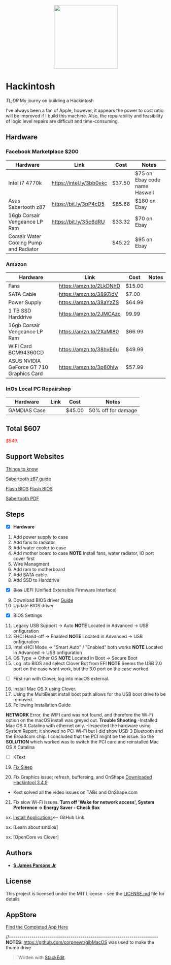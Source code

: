 

<p align="center">
<img src="/hackintosh.png.png" width="200">
</p>

# Hackintosh

*TL;DR* My journy on building a Hackintosh

I've always been a fan of Apple, however, it appears the power to cost ratio will be improved if I build this machine.  Also, the repairability and feasibility of logic level repairs are difficult and time-consuming. 

## Hardware

### Facebook Marketplace $200
|Hardware|Link  |Cost| Notes|
|--|--|--|--|
|Intel i7 4770k  | https://intel.ly/3bb0ekc  | $37.50|$75 on Ebay code name Haswell |
|Asus Sabertooth z87  | https://bit.ly/3pP4cD5 |$85.68 |$180 on Ebay|
| 16gb Corsair Vengeance LP Ram | https://bit.ly/35c6dRU | $33.32|$70 on Ebay |
| Corsair Water Cooling Pump and Radiator| |$45.22|$95 on Ebay| 
### Amazon
|Hardware|Link  |Cost| Notes|
|--|--|--|--|
|Fans |https://amzn.to/2LkDNhD |$15.00| |
|SATA Cable|https://amzn.to/389ZidV  |$7.00 | |
| Power Supply|https://amzn.to/38aYzZS|$64.99|  |
|1 TB SSD Harddrive|https://amzn.to/2JMCAzc|99.99||
|16gb Corsair Vengeance LP Ram|https://amzn.to/2XaMI80|$66.99||
|WiFi Card BCM94360CD |https://amzn.to/38hvE6u|$49.99||
| ASUS NVIDIA GeForce GT 710 Graphics Card | https://amzn.to/3p60hlw|$57.99 ||

### InOs Local PC Repairshop
|Hardware|Link  |Cost| Notes|
|--|--|--|--|
|GAMDIAS Case||$45.00| 50% off for damage|

## Total $607
<span style="color:red">*$549*</span>.

## Support Websites
[Things to know](https://www.tonymacx86.com/threads/file-structure-some-of-the-things-i-wish-i-knew-before-starting.272699/)

[Sabertooth z87 guide](https://www.tonymacx86.com/threads/success-asus-sabertooth-z87-i7-4970k.227775/)

[Flash BIOS](https://www.youtube.com/watch?v=0Po88MpYhhw)
<a href="https://www.youtube.com/watch?v=0Po88MpYhhw" target="_blank">Flash BIOS</a>

[Sabertooth PDF](https://www.google.com/url?sa=t&rct=j&q=&esrc=s&source=web&cd=&ved=2ahUKEwjz--e8rYPuAhUBm1kKHRimDSAQFjAAegQIBRAC&url=https%3A%2F%2Fwww.pugetsystems.com%2Ffiles%2F3435%2Fparts%2FMotherboard%2FAsus-Sabertooth-Z87-9474%2FE7868_SAbertooth_Z87.pdf&usg=AOvVaw0q3tLwz9cgDImUOMhCfkg8)

## Steps
- [x] **Hardware**
1. Add power supply to case
2. Add fans to radiator
3. Add water cooler to case
4. Add mother board to case **NOTE** Install fans, water radiator, IO port cover first
5. Wire Managment
6. Add ram to motherboard
7. Add SATA cable
8. Add SSD to Harddrive

- [X] ~~Bios~~ UEFI (Unified Extensible Firmware Interface) 
9. Download BIOS driver [Guide](https://www.asus.com/support/FAQ/1038568/)
10.  Update BIOS driver
- [X] BIOS Settings
11. Legacy USB Support -> Auto **NOTE** Located in Advanced -> USB onfiguration
12. EHCI Hand-off -> Enabled **NOTE** Located in Advanced -> USB onfiguration
13. Intel xHCI Mode -> "Smart Auto" / "Enabled" both works **NOTE** Located in Advanced -> USB onfiguration
14. OS Type -> Other OS **NOTE** Located in Boot -> Secure Boot
15. Log into BIOS and select Clover Bot from EFI **NOTE** Seems the USB 2.0 port on the case wont work, but the 3.0 port on the case worked.

- [ ] First run with Clover, log into macOS external. 
16. Install Mac OS X using Clover. 
17. Using the MultiBeast install boot path allows for the USB boot drive to be removed. 
18. Following Installation Guide

**NETWORK** Error, the WIFI card was not found, and therefore the Wi-Fi option on the macOS install was greyed out. 
**Trouble Shooting**
-Installed Mac OS X Catalina with ethernet only.
-Inspected the hardware using System Report; it showed no PCI Wi-Fi but I did show USB-3 Bluetooth and the Broadcom chip. I concluded that the PCI might be the issue. So the **SOLUTION** which worked was to switch the PCI card and reinstalled Mac OS X Catalina

- [ ] KText
19. [Fix Sleep](https://www.youtube.com/watch?v=nDmh8QB8Bss&feature=emb_title)

20. Fix Graphics issue; refresh, buffereing, and OnShape [Downloaded Hackintool 3.4.9](https://www.youtube.com/watch?v=4lE3UXVcMjc)
- Kext solved all the video issues on TABs and OnShape.com

21. Fix slow Wi-Fi issues.  **Turn off 'Wake for network access', System Preference -> Energy Saver - Check Box**

xx. [Install Applications]()<-- GitHub Link

xx. [Learn about smbios]

xx. [OpenCore vs Clover]


## Authors

* **[S James Parsons Jr](https://www.linkedin.com/in/sjamesparsonsjr/)** 

## License

This project is licensed under the MIT License - see the [LICENSE.md](LICENSE.md) file for details

## AppStore
[Find the Completed App Here](https://apps.apple.com/us/app/qurrent/id1234567)

//------------------------------------------------------------------------- 
**NOTES**: https://github.com/corpnewt/gibMacOS was used to make the thumb drive



> Written with [StackEdit](https://stackedit.io/).
